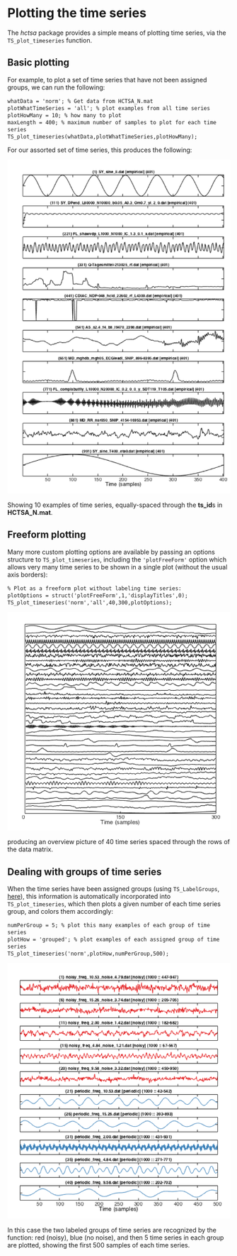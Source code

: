 # Plotting the time series

The *hctsa* package provides a simple means of plotting time series, via the `TS_plot_timeseries` function.

## Basic plotting

For example, to plot a set of time series that have not been assigned groups, we can run the following:

    whatData = 'norm'; % Get data from HCTSA_N.mat
    plotWhatTimeSeries = 'all'; % plot examples from all time series
    plotHowMany = 10; % how many to plot
    maxLength = 400; % maximum number of samples to plot for each time series
    TS_plot_timeseries(whatData,plotWhatTimeSeries,plotHowMany);
    
For our assorted set of time series, this produces the following:

![](img/timeSeriesPlot.png)

Showing 10 examples of time series, equally-spaced through the **ts_id**s in **HCTSA_N.mat**.

## Freeform plotting

Many more custom plotting options are available by passing an options structure to `TS_plot_timeseries`, including the `'plotFreeForm'` option which allows very many time series to be shown in a single plot (without the usual axis borders):

    % Plot as a freeform plot without labeling time series:
    plotOptions = struct('plotFreeForm',1,'displayTitles',0);
    TS_plot_timeseries('norm','all',40,300,plotOptions);

![](img/freeform_timeSeries_Plot.png)

producing an overview picture of 40 time series spaced through the rows of the data matrix.

## Dealing with groups of time series

When the time series have been assigned groups (using `TS_LabelGroups`, [here](grouping.md)), this information is automatically incorporated into `TS_plot_timeseries`, which then plots a given number of each time series group, and colors them accordingly:

    numPerGroup = 5; % plot this many examples of each group of time series
    plotHow = 'grouped'; % plot examples of each assigned group of time series
    TS_plot_timeseries('norm',plotHow,numPerGroup,500);

![](img/GroupedTimeSeriesPlot.png)

In this case the two labeled groups of time series are recognized by the function: red (noisy), blue (no noise), and then 5 time series in each group are plotted, showing the first 500 samples of each time series.
